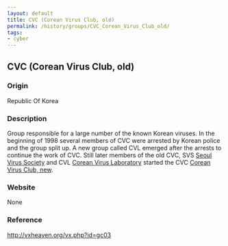 ```yaml
---
layout: default
title: CVC (Corean Virus Club, old)
permalink: /history/groups/CVC_Corean_Virus_Club_old/
tags:
- cyber
---
```


## CVC (Corean Virus Club, old)

### Origin
Republic Of Korea

### Description
Group responsible for a large number of the known Korean viruses. In the beginning of 1998 several members of CVC were arrested by Korean police and the group split up. A new group called CVL emerged after the arrests to continue the work of CVC. Still later members of the old CVC, SVS [Seoul Virus Society](http://vxheaven.org/vx.php?id=gs12) and CVL [Corean Virus Laboratory](http://vxheaven.org/vx.php?id=gc04) started the CVC [Corean Virus Club, new](http://vxheaven.org/vx.php?id=gc02).

### Website
None

### Reference
http://vxheaven.org/vx.php?id=gc03
